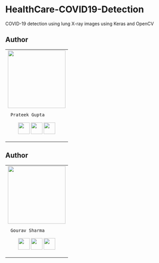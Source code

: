 # HealthCare-COVID19-Detection
COVID-19 detection using lung X-ray images using Keras and OpenCV

## Author

<table>
<tr>
<td>
     <img src="https://avatars2.githubusercontent.com/u/29523950?s=400&u=878e242ca2c624eb45a62bf62ae580a370b7a0ae&v=4" width="180"/>
     
     Prateek Gupta

<p align="center">
<a href = "https://github.com/prateekguptaiiitk"><img src = "http://www.iconninja.com/files/241/825/211/round-collaboration-social-github-code-circle-network-icon.svg" width="36" height = "36"/></a>
<a href = "https://twitter.com/prateek_gupta21"><img src = "https://www.shareicon.net/download/2016/07/06/107115_media.svg" width="36" height="36"/></a>
<a href = "https://www.linkedin.com/in/prateekjpg/"><img src = "http://www.iconninja.com/files/863/607/751/network-linkedin-social-connection-circular-circle-media-icon.svg" width="36" height="36"/></a>
</p>
</td>
</tr> 
  </table>

  ## Author

<table>
<tr>
<td>
     <img src="https://avatars2.githubusercontent.com/u/29523950?s=400&u=878e242ca2c624eb45a62bf62ae580a370b7a0ae&v=4" width="180"/>
     
     Gourav Sharma

<p align="center">
<a href = "https://github.com/prateekguptaiiitk"><img src = "http://www.iconninja.com/files/241/825/211/round-collaboration-social-github-code-circle-network-icon.svg" width="36" height = "36"/></a>
<a href = "https://twitter.com/prateek_gupta21"><img src = "https://www.shareicon.net/download/2016/07/06/107115_media.svg" width="36" height="36"/></a>
<a href = "https://www.linkedin.com/in/prateekjpg/"><img src = "http://www.iconninja.com/files/863/607/751/network-linkedin-social-connection-circular-circle-media-icon.svg" width="36" height="36"/></a>
</p>
</td>
</tr> 
  </table>